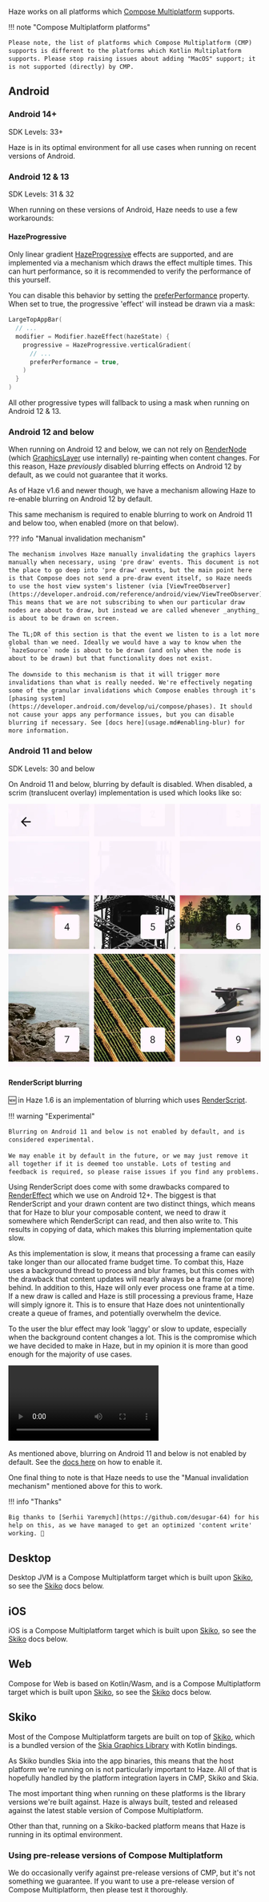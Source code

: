 Haze works on all platforms which [Compose Multiplatform](https://www.jetbrains.com/compose-multiplatform/) supports.

!!! note "Compose Multiplatform platforms"

    Please note, the list of platforms which Compose Multiplatform (CMP) supports is different to the platforms which Kotlin Multiplatform supports. Please stop raising issues about adding "MacOS" support; it is not supported (directly) by CMP.

## Android

### Android 14+

SDK Levels: 33+

Haze is in its optimal environment for all use cases when running on recent versions of Android.

### Android 12 & 13

SDK Levels: 31 & 32

When running on these versions of Android, Haze needs to use a few workarounds:

#### HazeProgressive

Only linear gradient [HazeProgressive](api/haze/dev.chrisbanes.haze/-haze-progressive/index.html) effects are supported, and are implemented via a mechanism which draws the effect multiple times. This can hurt performance, so it is recommended to verify the performance of this yourself.

You can disable this behavior by setting the [preferPerformance](api/haze/dev.chrisbanes.haze/-haze-progressive/-companion/index.html) property. When set to true, the progressive 'effect' will instead be drawn via a mask:

```kotlin hl_lines="6"
LargeTopAppBar(
  // ...
  modifier = Modifier.hazeEffect(hazeState) {
    progressive = HazeProgressive.verticalGradient(
      // ...
      preferPerformance = true,
    )
  }
)
```

All other progressive types will fallback to using a mask when running on Android 12 & 13.

### Android 12 and below

When running on Android 12 and below, we can not rely on [RenderNode][rendernode] (which [GraphicsLayer][graphicslayer] use internally) re-painting when content changes. For this reason, Haze _previously_ disabled blurring effects on Android 12 by default, as we could not guarantee that it works.

As of Haze v1.6 and newer though, we have a mechanism allowing Haze to re-enable blurring on Android 12 by default.

This same mechanism is required to enable blurring to work on Android 11 and below too, when enabled (more on that below).

??? info "Manual invalidation mechanism"

    The mechanism involves Haze manually invalidating the graphics layers manually when necessary, using 'pre draw' events. This document is not the place to go deep into 'pre draw' events, but the main point here is that Compose does not send a pre-draw event itself, so Haze needs to use the host view system's listener (via [ViewTreeObserver](https://developer.android.com/reference/android/view/ViewTreeObserver)). This means that we are not subscribing to when our particular draw nodes are about to draw, but instead we are called whenever _anything_ is about to be drawn on screen.

    The TL;DR of this section is that the event we listen to is a lot more global than we need. Ideally we would have a way to know when the `hazeSource` node is about to be drawn (and only when the node is about to be drawn) but that functionality does not exist.

    The downside to this mechanism is that it will trigger more invalidations than what is really needed. We're effectively negating some of the granular invalidations which Compose enables through it's [phasing system](https://developer.android.com/develop/ui/compose/phases). It should not cause your apps any performance issues, but you can disable blurring if necessary. See [docs here](usage.md#enabling-blur) for more information.

### Android 11 and below

SDK Levels: 30 and below

On Android 11 and below, blurring by default is disabled. When disabled, a scrim (translucent overlay) implementation is used which looks like so:

![Scrim effect](media/scrim.webp)

#### RenderScript blurring

🆕 in Haze 1.6 is an implementation of blurring which uses [RenderScript](https://developer.android.com/guide/topics/renderscript/compute).

!!! warning "Experimental"

    Blurring on Android 11 and below is not enabled by default, and is considered experimental.

    We may enable it by default in the future, or we may just remove it all together if it is deemed too unstable. Lots of testing and feedback is required, so please raise issues if you find any problems.

Using RenderScript does come with some drawbacks compared to [RenderEffect][rendereffect] which we use on Android 12+. The biggest is that RenderScript and your drawn content are two distinct things, which means that for Haze to blur your composable content, we need to draw it somewhere which RenderScript can read, and then also write to. This results in copying of data, which makes this blurring implementation quite slow.

As this implementation is slow, it means that processing a frame can easily take longer than our allocated frame budget time. To combat this, Haze uses a background thread to process and blur frames, but this comes with the drawback that content updates will nearly always be a frame (or more) behind. In addition to this, Haze will only ever process one frame at a time. If a new draw is called and Haze is still processing a previous frame, Haze will simply ignore it. This is to ensure that Haze does not unintentionally create a queue of frames, and potentially overwhelm the device.

To the user the blur effect may look 'laggy' or slow to update, especially when the background content changes a lot. This is the compromise which we have decided to make in Haze, but in my opinion it is more than good enough for the majority of use cases.

![type:video](media/renderscript.mp4)

As mentioned above, blurring on Android 11 and below is not enabled by default. See the [docs here](usage.md#enabling-blur) on how to enable it.

One final thing to note is that Haze needs to use the "Manual invalidation mechanism" mentioned above for this to work.

!!! info "Thanks"

    Big thanks to [Serhii Yaremych](https://github.com/desugar-64) for his help on this, as we have managed to get an optimized 'content write' working. 🚀

## Desktop

Desktop JVM is a Compose Multiplatform target which is built upon [Skiko][skiko], so see the [Skiko](#skiko) docs below.

## iOS

iOS is a Compose Multiplatform target which is built upon [Skiko][skiko], so see the [Skiko](#skiko) docs below.

## Web

Compose for Web is based on Kotlin/Wasm, and is a Compose Multiplatform target which is built upon [Skiko][skiko], so see the [Skiko](#skiko) docs below.

## Skiko

Most of the Compose Multiplatform targets are built on top of [Skiko][skiko], which is a bundled version of the [Skia Graphics Library](https://skia.org) with Kotlin bindings.

As Skiko bundles Skia into the app binaries, this means that the host platform we're running on is not particularly important to Haze. All of that is hopefully handled by the platform integration layers in CMP, Skiko and Skia.

The most important thing when running on these platforms is the library versions we're built against. Haze is always built, tested and released against the latest stable version of Compose Multiplatform.

Other than that, running on a Skiko-backed platform means that Haze is running in its optimal environment.

### Using pre-release versions of Compose Multiplatform

 We do occasionally verify against pre-release versions of CMP, but it's not something we guarantee. If you want to use a pre-release version of Compose Multiplatform, then please test it thoroughly.


 [rendernode]: https://developer.android.com/reference/android/graphics/RenderNode
 [rendereffect]: https://developer.android.com/reference/android/graphics/RenderEffect
 [graphicslayer]: https://developer.android.com/reference/kotlin/androidx/compose/ui/graphics/layer/GraphicsLayer
 [skiko]: https://github.com/JetBrains/skiko
